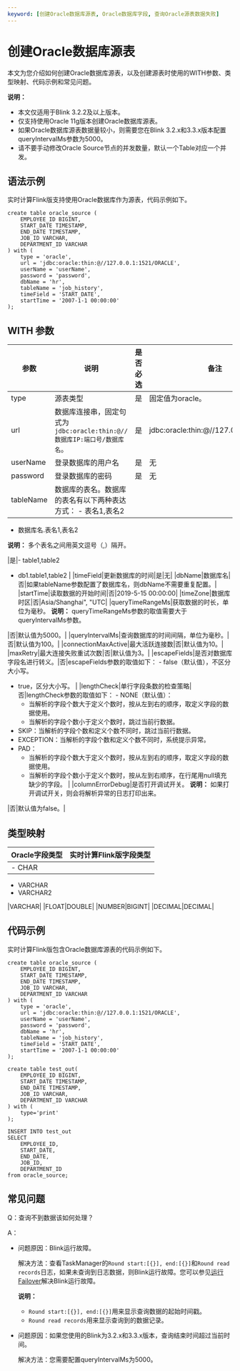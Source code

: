 ```yaml
---
keyword: [创建Oracle数据库源表, Oracle数据库字段, 查询Oracle源表数据失败]
---
```


# 创建Oracle数据库源表

本文为您介绍如何创建Oracle数据库源表，以及创建源表时使用的WITH参数、类型映射、代码示例和常见问题。

**说明：**

-   本文仅适用于Blink 3.2.2及以上版本。
-   仅支持使用Oracle 11g版本创建Oracle数据库源表。
-   如果Oracle数据库源表数据量较小，则需要您在Blink 3.2.x和3.3.x版本配置queryIntervalMs参数为5000。
-   请不要手动修改Oracle Source节点的并发数量，默认一个Table对应一个并发。

## 语法示例

实时计算Flink版支持使用Oracle数据库作为源表，代码示例如下。

```
create table oracle_source (
    EMPLOYEE_ID BIGINT,
    START_DATE TIMESTAMP,
    END_DATE TIMESTAMP,
    JOB_ID VARCHAR,
    DEPARTMENT_ID VARCHAR
) with (
    type = 'oracle',
    url = 'jdbc:oracle:thin:@//127.0.0.1:1521/ORACLE',
    userName = 'userName',
    password = 'password',
    dbName = 'hr',
    tableName = 'job_history',
    timeField = 'START_DATE',
    startTime = '2007-1-1 00:00:00'
);
```

## WITH 参数

|参数|说明|是否必选|备注|
|--|--|----|--|
|type|源表类型|是|固定值为oracle。|
|url|数据库连接串，固定句式为`jdbc:oracle:thin:@//数据库IP:端口号/数据库名`。|是|jdbc:oracle:thin:@//127.0.0.1:1521/XE|
|userName|登录数据库的用户名|是|无|
|password|登录数据库的密码|是|无|
|tableName|数据库的表名。数据库的表名有以下两种表达方式： -   表名1,表名2
-   数据库名.表名1,表名2

**说明：** 多个表名之间用英文逗号（,）隔开。

|是|-   table1,table2
-   db1.table1,table2 |
|timeField|更新数据库的时间|是|无|
|dbName|数据库名|否|如果tableName参数配置了数据库名，则dbName不需要重复配置。|
|startTime|读取数据的开始时间|否|2019-5-15 00:00:00|
|timeZone|数据库时区|否|Asia/Shanghai", "UTC|
|queryTimeRangeMs|获取数据的时长，单位为毫秒。 **说明：** queryTimeRangeMs参数的取值需要大于queryIntervalMs参数。

|否|默认值为5000。|
|queryIntervalMs|查询数据库的时间间隔，单位为毫秒。|否|默认值为100。|
|connectionMaxActive|最大活跃连接数|否|默认值为10。|
|maxRetry|最大连接失败重试次数|否|默认值为3。|
|escapeFields|是否对数据库字段名进行转义。|否|escapeFields参数的取值如下： -   false（默认值），不区分大小写。
-   true，区分大小写。 |
|lengthCheck|单行字段条数的检查策略|否|lengthCheck参数的取值如下： -   NONE（默认值）：
    -   当解析的字段个数大于定义个数时，按从左到右的顺序，取定义字段的数据使用。
    -   当解析的字段个数小于定义个数时，跳过当前行数据。
-   SKIP：当解析的字段个数和定义个数不同时，跳过当前行数据。
-   EXCEPTION：当解析的字段个数和定义个数不同时，系统提示异常。
-   PAD：
    -   当解析的字段个数大于定义个数时，按从左到右的顺序，取定义字段的数据使用。
    -   当解析的字段个数小于定义个数时，按从左到右顺序，在行尾用null填充缺少的字段。 |
|columnErrorDebug|是否打开调试开关。 **说明：** 如果打开调试开关，则会将解析异常的日志打印出来。

|否|默认值为false。|

## 类型映射

|Oracle字段类型|实时计算Flink版字段类型|
|----------|--------------|
|-   CHAR
-   VARCHAR
-   VARCHAR2

|VARCHAR|
|FLOAT|DOUBLE|
|NUMBER|BIGINT|
|DECIMAL|DECIMAL|

## 代码示例

实时计算Flink版包含Oracle数据库源表的代码示例如下。

```
create table oracle_source (
    EMPLOYEE_ID BIGINT,
    START_DATE TIMESTAMP,
    END_DATE TIMESTAMP,
    JOB_ID VARCHAR,
    DEPARTMENT_ID VARCHAR
) with (
    type = 'oracle',
    url = 'jdbc:oracle:thin:@//127.0.0.1:1521/ORACLE',
    userName = 'userName',
    password = 'password',
    dbName = 'hr',
    tableName = 'job_history',
    timeField = 'START_DATE',
    startTime = '2007-1-1 00:00:00'
);

create table test_out(
    EMPLOYEE_ID BIGINT,
    START_DATE TIMESTAMP,
    END_DATE TIMESTAMP,
    JOB_ID VARCHAR,
    DEPARTMENT_ID VARCHAR
) with (
    type='print'
);

INSERT INTO test_out
SELECT 
    EMPLOYEE_ID,
    START_DATE,
    END_DATE,
    JOB_ID,
    DEPARTMENT_ID
from oracle_source;
```

## 常见问题

Q：查询不到数据该如何处理？

A：

-   问题原因：Blink运行故障。

    解决方法：查看TaskManager的`Round start:[{}], end:[{}]`和`Round read records`日志，如果未查询到日志数据，则Blink运行故障。您可以参见[运行Failover]()解决Blink运行故障。

    **说明：**

    -   `Round start:[{}], end:[{}]`用来显示查询数据的起始时间戳。
    -   `Round read records`用来显示查询到的数据记录。
-   问题原因：如果您使用的Blink为3.2.x和3.3.x版本，查询结束时间超过当前时间。

    解决方法：您需要配置queryIntervalMs为5000。


